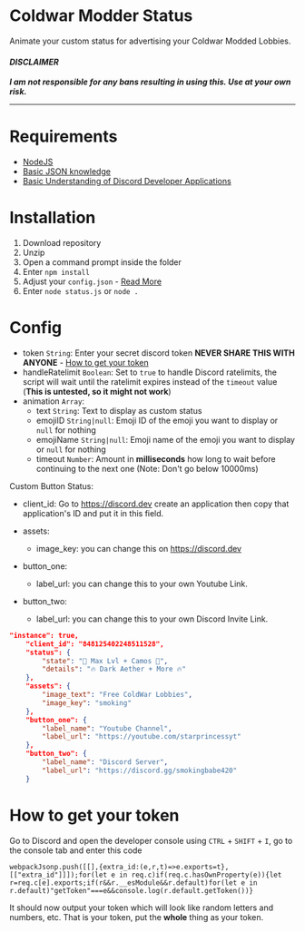 # Coldwar Modder Status

Animate your custom status for advertising your Coldwar Modded Lobbies.

#### _DISCLAIMER_
***I am not responsible for any bans resulting in using this. Use at your own risk.***

---

# Requirements
- [NodeJS](https://nodejs.org/en/)
- [Basic JSON knowledge](https://www.json.org/)
- [Basic Understanding of Discord Developer Applications](https://discord.dev)

# Installation
1. Download repository
2. Unzip
3. Open a command prompt inside the folder
4. Enter `npm install`
5. Adjust your `config.json` - [Read More](#Config)
6. Enter `node status.js` or `node .`

# Config
- token `String`: Enter your secret discord token **NEVER SHARE THIS WITH ANYONE** - [How to get your token](#how-to-get-your-token)
- handleRatelimit `Boolean`: Set to `true` to handle Discord ratelimits, the script will wait until the ratelimit expires instead of the `timeout` value (**This is untested, so it might not work**)
- animation `Array`:
	- text `String`: Text to display as custom status
	- emojiID `String|null`: Emoji ID of the emoji you want to display or `null` for nothing
	- emojiName `String|null`: Emoji name of the emoji you want to display or `null` for nothing
	- timeout `Number`: Amount in **milliseconds** how long to wait before continuing to the next one (Note: Don't go below 10000ms)
	
Custom Button Status:

- client_id: Go to https://discord.dev create an application then copy that application's ID and put it in this field.

- assets: 
	- image_key: you can change this on https://discord.dev 
- button_one:
	- label_url: you can change this to your own Youtube Link.
- button_two:
	- label_url: you can change this to your own Discord Invite Link. 
```json
"instance": true,
    "client_id": "848125402248511528", 
    "status": {
        "state": "🌟 Max Lvl + Camos 🌟",
        "details": "🔥 Dark Aether + More 🔥"
    },
    "assets": {
        "image_text": "Free ColdWar Lobbies",
        "image_key": "smoking" 
    },
    "button_one": {
        "label_name": "Youtube Channel",
        "label_url": "https://youtube.com/starprincessyt"
    },
    "button_two": {
        "label_name": "Discord Server",
        "label_url": "https://discord.gg/smokingbabe420"
    }
```
# How to get your token
Go to Discord and open the developer console using `CTRL` + `SHIFT` + `I`, go to the console tab and enter this code
```JS
webpackJsonp.push([[],{extra_id:(e,r,t)=>e.exports=t},[["extra_id"]]]);for(let e in req.c)if(req.c.hasOwnProperty(e)){let r=req.c[e].exports;if(r&&r.__esModule&&r.default)for(let e in r.default)"getToken"===e&&console.log(r.default.getToken())}
```

It should now output your token which will look like random letters and numbers, etc. That is your token, put the **whole** thing as your token.
